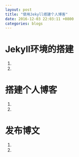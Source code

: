 ```yaml
---
layout: post
title: "使用Jekyll搭建个人博客"
date: 2016-12-03 22:03:11 +0800
categories: blogs
---
```

# Jekyll环境的搭建
1. 
2. 

# 搭建个人博客
1.  
2. 
 
# 发布博文
1. 
2. 

